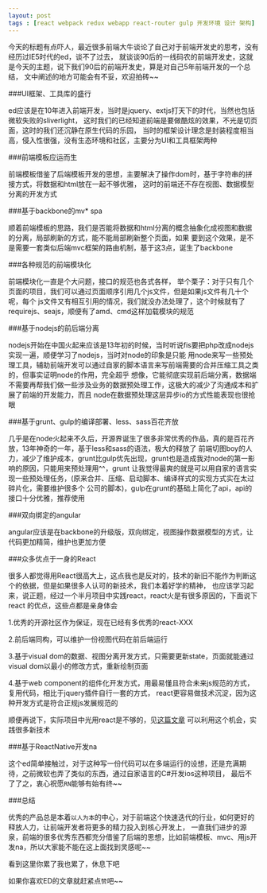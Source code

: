```yaml
---
layout: post
tags : [react webpack redux webapp react-router gulp 开发环境 设计 架构]
---
```


今天的标题有点吓人，最近很多前端大牛谈论了自己对于前端开发史的思考，没有经历过IE5时代的ed，谈不了过去，
就谈谈90后的一线码农的前端开发史，这就是今天的主题，说下我们90后的前端开发史，算是对自己5年前端开发的一个总结，
文中阐述的地方可能会有不妥，欢迎拍砖~~

###UI框架、工具库的盛行

ed应该是在10年进入前端开发，当时是jquery、extjs打天下的时代，当然也包括微软失败的sliverlight，
这时我们的已经知道前端是要做酷炫的效果，不光是切页面，这时的我们还沉静在原生代码的乐园，
当时的框架设计理念是封装程度相当高，侵入性很强，没有生态环境和社区，主要分为UI和工具框架两种

###前端模板应运而生

前端模板借鉴了后端模板开发的思想，主要解决了操作dom时，基于字符串的拼接方式，将数据和html放在一起不够优雅，
这时的前端还不存在视图、数据模型分离的开发方式

###基于backbone的mv* spa

顺着前端模板的思路，我们是否能将数据和html分离的概念抽象化成视图和数据的分离，局部刷新的方式，能不能局部刷新整个页面，如果
要到这个效果，是不是需要一套类似后端mvc框架的路由机制，基于这3点，诞生了backbone

###各种规范的前端模块化

前端模块化一直是个大问题，接口的规范也各式各样， 举个栗子：对于只有几个页面的项目，我们可以通过页面顺序引用几个js文件，但是如果js文件有几十个呢，每个
js文件又有相互引用的情况，我们就没办法处理了，这个时候就有了requirejs、seajs，顺便有了amd、cmd这样加载模块的规范

###基于nodejs的前后端分离

nodejs开始在中国火起来应该是13年初的时候，当时听说fis要把php改成nodejs实现一遍，顺便学习了nodejs，当时对node的印象是只能
用node来写一些预处理工具，辅助前端开发可以通过自家的脚本语言来写前端需要的合并压缩工具之类的，但事实证明node的作用，完全超乎
想像，它能彻底实现前后端分离，数据端不需要再帮我们做一些涉及业务的数据预处理工作，这极大的减少了沟通成本和扩展了前端的开发能力，而且
node在数据预处理这层异步io的方式性能表现也很抢眼

###基于grunt、gulp的编译部署、less、sass百花齐放

几乎是在node火起来不久后，开源界诞生了很多非常优秀的作品，真的是百花齐放，13年神奇的一年，基于less和sass的语法，极大的释放了
前端切图boy的人力，减少了维护成本，grunt比gulp优先出现，grunt也是造成我对node的第一影响的原因，只能用来预处理用^^，grunt
让我觉得最爽的就是可以用自家的语言实现一些预处理任务，(原来合并、压缩、启动脚本、编译样式的实现方式实在太过碎片化，需要维护很多个
公司的脚本)，gulp在grunt的基础上简化了api，api的接口十分优雅，推荐使用

###双向绑定的angular

angular应该是在backbone的升级版，双向绑定，视图操作数据模型的方式，让代码更加精简，维护也更加方便

###众多优点于一身的React

很多人都觉得用React很高大上，这点我也是反对的，技术的新旧不能作为判断这个的依据，但是如果很多人认可的新技术，我们本着好学的精神，
也应该学习起来，说正题，经过一个半月项目中实践react，react火是有很多原因的，下面说下react
的优点，这些点都是亲身体会

1.优秀的开源社区作为保证，现在已经有多优秀的react-XXX

2.前后端同构，可以维护一份视图代码在前后端运行

3.基于visual dom的数据、视图分离开发方式，只需要更新state，页面就能通过visual dom以最小的修改方式，重新绘制页面

4.基于web component的组件化开发方式，用最易懂且符合未来js规范的方式，复用代码，相比于jquery插件自行一套的方式，
react更容易做技术沉淀，因为这种开发方式是符合正规js发展规范的

顺便再说下，实际项目中光用react是不够的，见[这篇文章](http://cnedwan.com/2015/08/22/%E5%9F%BA%E4%BA%8EReact%E6%9E%84%E5%BB%BAspa%E5%BA%94%E7%94%A8.html)
可以利用这个机会，实践很多新技术

###基于ReactNative开发na

这个ed简单接触过，对于这种写一份代码可以在多端运行的设想，还是充满期待，之前微软也弄了类似的东西，通过自家语言的C#开发ios这种项目，
最后不了了之，衷心祝愿`RN`能够有始有终~~

###总结

优秀的产品总是本着`以人为本`的中心，对于前端这个快速迭代的行业，如何更好的释放人力，让前端开发者将更多的精力投入到核心开发上，
一直我们进步的源泉，前端的很多优秀东西都充分借鉴了后端的思想，比如前端模板、mvc、用js开发na，所以大家能不能在这上面找到灵感呢~~

看到这里你累了我也累了，休息下吧

如果你喜欢ED的文章就赶紧点`赞`吧~~
